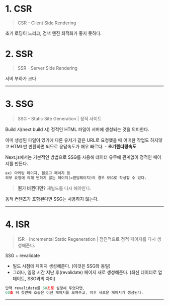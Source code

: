 # 1. CSR
> CSR - Client Side Rendering

초기 로딩이 느리고, 검색 엔진 최적화가 좋지 못하다.

# 2. SSR
> SSR - Server Side Rendering

서버 부하가 크다


---
# 3. SSG

> SSG - Static Site Generation | 정적 사이트

Build 시(next build 시) 정적인 HTML 파일이 서버에 생성되는 것을 의미한다.

이미 생성된 파일이 있기에 다른 유저가 같은 URL로 요청했을 때 어떠한 작업도 하지않고 HTML만 반환하면 되므로 응답속도가 매우 빠르다. - **초기렌더링속도**

Next.js에서는 기본적인 방법으로 SSG를 사용해 데이터 유무에 관계없이 정적인 페이지를 만든다.  

```markdown
ex) 마케팅 페이지, 블로그 페이지 등
외부 요청에 의해 변하지 않는 페이지(=랜딩페이지)의 경우 SSG로 작성할 수 있다.  
```


> **뭔가 바뀐다면?** 재빌드를 다시 해야한다.  

동적 컨텐츠가 포함된다면 SSG는 사용하지 않는다.  

---
# 4. ISR
> ISR - Incremental Static Regeneration | 점진적으로 정적 페이지를 다시 생성해준다.  

SSG + revalidate

- 빌드 시점에 페이지 생성해준다. (이것은 SSG와 동일)
- 그러나, 일정 시간 지난 후(revalidate) 페이지 새로 생성해준다. (최신 데이터로 업데이트, SSG와의 차이)
```js
만약 revalidate를 60초로 설정해 두었다면, 
60초 뒤 첫번째 호출은 이전 페이지를 보여주고, 이후 새로운 페이지가 생성된다.  
```



---

